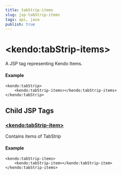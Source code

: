 ```yaml
---
title: tabStrip-items
slug: jsp-tabStrip-items
tags: api, java
publish: true
---
```


# \<kendo:tabStrip-items\>
A JSP tag representing Kendo Items.

#### Example
    <kendo:tabStrip>
        <kendo:tabStrip-items></kendo:tabStrip-items>
    </kendo:tabStrip>


## Child JSP Tags

### [\<kendo:tabStrip-item\>](/api/wrappers/jsp/tabstrip/item)

Contains items of TabStrip

#### Example

    <kendo:tabStrip-items>
        <kendo:tabStrip-item></kendo:tabStrip-item>
    </kendo:tabStrip-items>
 
